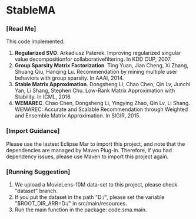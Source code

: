 # StableMA
<h3>[Read Me]</h3>
This code implemented:
<p>
  <ol type="1">
  <li>
    <strong>Regularized SVD</strong>.
    Arkadiusz Paterek. 
    Improving regularized singular value decompositionfor collaborativefiltering. 
    In KDD CUP, 2007.
  </li>
  
  <li>
    <strong>Group Sparsity Matrix Factorization</strong>.
    Ting Yuan, Jian Cheng, Xi Zhang, Shuang Qiu, Hanqing Lu. 
    Recommendation by mining multiple user behaviors with group sparsity. 
    In AAAI, 2014.
  </li>

  <li>
    <strong>Stable Matrix Approximation</strong>.
    Dongsheng Li, Chao Chen, Qin Lv, Junchi Yan, Li Shang, Stephen Chu.
    Low-Rank Matrix Approximation with Stability.
    In ICML, 2016.
  </li>
  
  <li>
    <strong>WEMAREC</strong>.
    Chao Chen, Dongsheng Li, Yingying Zhao, Qin Lv, Li Shang.
    WEMAREC: Accurate and Scalable Recommendation through Weighted and Ensemble Matrix Approximation.
    In SIGIR, 2015.
  </li>
  </ol>
</p>


<h3>[Import Guidance]</h3>
<p>
  Please use the lastest Eclipse Mar to import this project,
  and note that the dependencies are managed by Maven Plug-in.
  Therefore, if you had dependency issues, please use Maven to import this project again.
</p>

<h3>[Running Suggestion]</h3>
<p>
  <ol type="1">
  <li>We upload a MovieLens-10M data-set to this project, please check "dataset" branch.</li>
  <li>If you put the dataset in the path "D:/", please set the variable "$ROOT_DIR_ARR=D:/" in src/main/resources.</li>
  <li>Run the main function in the package: code.sma.main.</li>
  </ol>
</p>
